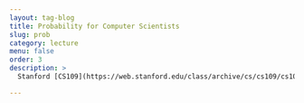 ```yaml
---
layout: tag-blog
title: Probability for Computer Scientists
slug: prob
category: lecture
menu: false
order: 3
description: >
  Stanford [CS109](https://web.stanford.edu/class/archive/cs/cs109/cs109.1196/) "Probability for Computer Scientists" lecture note

---
```

